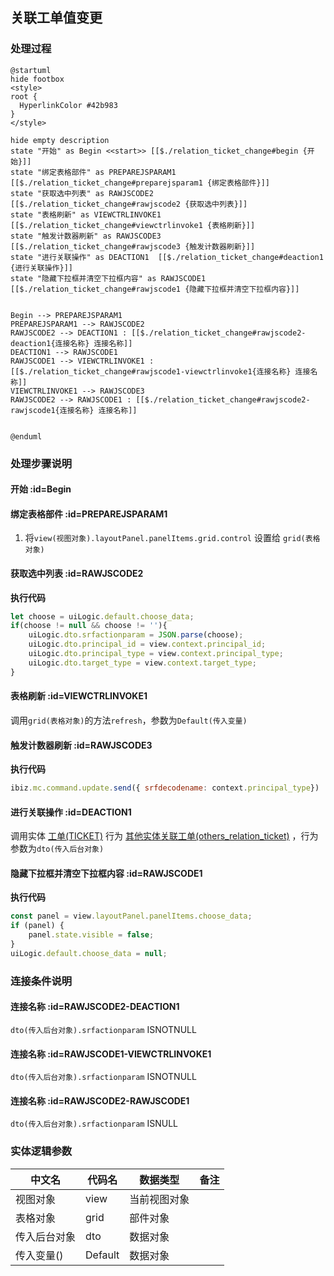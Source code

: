 ## 关联工单值变更 <!-- {docsify-ignore-all} -->

   

### 处理过程

```plantuml
@startuml
hide footbox
<style>
root {
  HyperlinkColor #42b983
}
</style>

hide empty description
state "开始" as Begin <<start>> [[$./relation_ticket_change#begin {开始}]]
state "绑定表格部件" as PREPAREJSPARAM1  [[$./relation_ticket_change#preparejsparam1 {绑定表格部件}]]
state "获取选中列表" as RAWJSCODE2  [[$./relation_ticket_change#rawjscode2 {获取选中列表}]]
state "表格刷新" as VIEWCTRLINVOKE1  [[$./relation_ticket_change#viewctrlinvoke1 {表格刷新}]]
state "触发计数器刷新" as RAWJSCODE3  [[$./relation_ticket_change#rawjscode3 {触发计数器刷新}]]
state "进行关联操作" as DEACTION1  [[$./relation_ticket_change#deaction1 {进行关联操作}]]
state "隐藏下拉框并清空下拉框内容" as RAWJSCODE1  [[$./relation_ticket_change#rawjscode1 {隐藏下拉框并清空下拉框内容}]]


Begin --> PREPAREJSPARAM1
PREPAREJSPARAM1 --> RAWJSCODE2
RAWJSCODE2 --> DEACTION1 : [[$./relation_ticket_change#rawjscode2-deaction1{连接名称} 连接名称]]
DEACTION1 --> RAWJSCODE1
RAWJSCODE1 --> VIEWCTRLINVOKE1 : [[$./relation_ticket_change#rawjscode1-viewctrlinvoke1{连接名称} 连接名称]]
VIEWCTRLINVOKE1 --> RAWJSCODE3
RAWJSCODE2 --> RAWJSCODE1 : [[$./relation_ticket_change#rawjscode2-rawjscode1{连接名称} 连接名称]]


@enduml
```


### 处理步骤说明

#### 开始 :id=Begin




#### 绑定表格部件 :id=PREPAREJSPARAM1



1. 将`view(视图对象).layoutPanel.panelItems.grid.control` 设置给  `grid(表格对象)`

#### 获取选中列表 :id=RAWJSCODE2



<p class="panel-title"><b>执行代码</b></p>

```javascript
let choose = uiLogic.default.choose_data;
if(choose != null && choose != ''){
    uiLogic.dto.srfactionparam = JSON.parse(choose);
    uiLogic.dto.principal_id = view.context.principal_id;
    uiLogic.dto.principal_type = view.context.principal_type;
    uiLogic.dto.target_type = view.context.target_type;
}
```

#### 表格刷新 :id=VIEWCTRLINVOKE1



调用`grid(表格对象)`的方法`refresh`，参数为`Default(传入变量)`
#### 触发计数器刷新 :id=RAWJSCODE3



<p class="panel-title"><b>执行代码</b></p>

```javascript
ibiz.mc.command.update.send({ srfdecodename: context.principal_type})
```

#### 进行关联操作 :id=DEACTION1



调用实体 [工单(TICKET)](module/ProdMgmt/Ticket.md) 行为 [其他实体关联工单(others_relation_ticket)](module/ProdMgmt/Ticket#行为) ，行为参数为`dto(传入后台对象)`

#### 隐藏下拉框并清空下拉框内容 :id=RAWJSCODE1



<p class="panel-title"><b>执行代码</b></p>

```javascript
const panel = view.layoutPanel.panelItems.choose_data;
if (panel) {
    panel.state.visible = false;
}
uiLogic.default.choose_data = null;
```

### 连接条件说明
#### 连接名称 :id=RAWJSCODE2-DEACTION1

```dto(传入后台对象).srfactionparam``` ISNOTNULL
#### 连接名称 :id=RAWJSCODE1-VIEWCTRLINVOKE1

```dto(传入后台对象).srfactionparam``` ISNOTNULL
#### 连接名称 :id=RAWJSCODE2-RAWJSCODE1

```dto(传入后台对象).srfactionparam``` ISNULL


### 实体逻辑参数

|    中文名   |    代码名    |  数据类型      |备注 |
| --------| --------| --------  | --------   |
|视图对象|view|当前视图对象||
|表格对象|grid|部件对象||
|传入后台对象|dto|数据对象||
|传入变量(<i class="fa fa-check"/></i>)|Default|数据对象||
